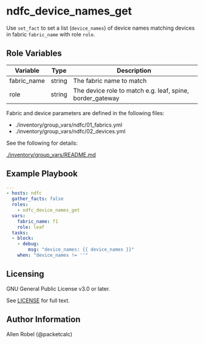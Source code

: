 # ndfc_device_names_get

Use ``set_fact`` to set a list (``device_names``) of device names matching devices in fabric ``fabric_name`` with role ``role``.

## Role Variables

Variable        | Type   | Description
----------------|--------|----------------------------------------
fabric_name     | string | The fabric name to match
role            | string | The device role to match e.g. leaf, spine, border_gateway

Fabric and device parameters are defined in the following files:

- ./inventory/group_vars/ndfc/01_fabrics.yml
- ./inventory/group_vars/ndfc/02_devices.yml

See the following for details:

[./inventory/group_vars/README.md](https://github.com/allenrobel/ndfc-roles/tree/master/inventory/group_vars/README.md)


## Example Playbook

```yaml
---
- hosts: ndfc
  gather_facts: false
  roles:
    - ndfc_device_names_get
  vars:
    fabric_name: f1
    role: leaf
  tasks:
  - block:
    - debug:
        msg: "device_names: {{ device_names }}"
    when: "device_names != ''"
```

## Licensing

GNU General Public License v3.0 or later.

See [LICENSE](https://www.gnu.org/licenses/gpl-3.0.txt) for full text.

## Author Information

Allen Robel (@packetcalc)
